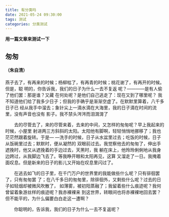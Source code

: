 ```yaml
---
title: 有分类吗
date: 2021-05-24 09:30:00
tags: 测试
categories: 分类测试
---
```

**用一篇文章来测试一下**
##          匆匆
####                （朱自清）
<!--more-->  
<!--上面more这行是显示阅读全文的操作-->

燕子去了，有再来的时候；杨柳枯了，有再青的时候；桃花谢了，有再开的时候。但是，聪 明的，你告诉我，我们的日子为什么一去不复返
呢？————是有人偷了他们罢：那是谁？又藏 在何处呢？是他们自己逃走了：现在又到了哪里呢？ 我不知道他们给了我多少日子；但我的手确乎是渐渐空虚了。在默默里算着，八千多日子已 经从我手中溜去；象针尖上一滴水滴在大海里，我的日子滴在时间的流里，没有声音也没有 影子。我不禁头涔涔而泪潸潸了

　　去的尽管去了，来的尽管来着，去来的中间，又怎样的匆匆呢？早上我起来的时候，小屋里 射进两三方斜斜的太阳。太阳他有脚啊，轻轻悄悄地挪移了；我也茫茫然跟着旋转。于是— —洗手的时候，日子从水盆里过去；吃饭的时候，日子从饭碗里过去；默默时，便从凝然的 双眼前过去。我觉察他去的匆匆了，伸出手遮挽时，他又从遮挽着的手边过去，天黑时，我 躺在床上，他玲玲俐俐地从我身边跨过，从我脚边飞去了。等我睁开眼和太阳再见，这算 又溜走了一日。我掩着面叹息。但是新来的日子的影儿又开始在叹息里闪过了。

　　在逃去如飞的日子里，在千门万户的世界里的我能做些什么呢？只有徘徊罢了，只有匆匆罢 了；在八千多日的匆匆里，除徘徊外，又剩些什么呢？过去的日子如轻烟却被微风吹散了， 如薄雾，被初阳蒸融了；我留着些什么痕迹呢？我何曾留着象游丝样的痕迹呢？我赤裸裸来 到这世界，转眼间也将赤裸裸地回去罢？但不能平的，为什么偏要白白走这一遭啊？

　　你聪明的，告诉我，我们的日子为什么一去不复返呢？
